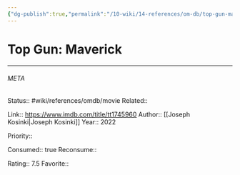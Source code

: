 ```yaml
---
{"dg-publish":true,"permalink":"/10-wiki/14-references/om-db/top-gun-maverick-2022/"}
---
```


# Top Gun: Maverick
---



###### META
Status:: #wiki/references/omdb/movie
Related:: 

Link:: https://www.imdb.com/title/tt1745960
Author:: [[Joseph Kosinki\|Joseph Kosinki]]
Year:: 2022

Priority:: 

Consumed:: true
Reconsume:: 

Rating:: 7.5
Favorite:: 
